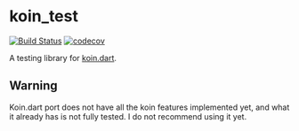 # koin_test

[![Build Status](https://travis-ci.org/pbissonho/koin.dart.svg?branch=master)](https://travis-ci.org/pbissonho/koin.dart)
[![codecov](https://codecov.io/gh/pbissonho/koin.dart/branch/master/graph/badge.svg)](https://codecov.io/gh/pbissonho/koin.dart)

A testing library for [koin.dart](https://github.com/pbissonho/koin.dart).

## Warning

Koin.dart port does not have all the koin features implemented yet, and what it already has is not fully tested. I do not recommend using it yet.



